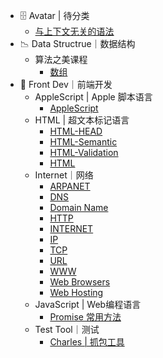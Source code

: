 * 🗄 Avatar | 待分类
  * [与上下文无关的语法](🗄%20Avatar%20|%20待分类/与上下文无关的语法.md)
* 📉 Data Structrue｜数据结构
  * 算法之美课程
    * [数组](📉%20Data%20Structrue｜数据结构/算法之美课程/数组.md)
* 📲 Front Dev｜前端开发
  * AppleScript | Apple 脚本语言
    * [AppleScript](📲%20Front%20Dev｜前端开发/AppleScript%20|%20Apple%20脚本语言/AppleScript.md)
  * HTML | 超文本标记语言
    * [HTML-HEAD](📲%20Front%20Dev｜前端开发/HTML%20|%20超文本标记语言/HTML-HEAD.md)
    * [HTML-Semantic](📲%20Front%20Dev｜前端开发/HTML%20|%20超文本标记语言/HTML-Semantic.md)
    * [HTML-Validation](📲%20Front%20Dev｜前端开发/HTML%20|%20超文本标记语言/HTML-Validation.md)
    * [HTML](📲%20Front%20Dev｜前端开发/HTML%20|%20超文本标记语言/HTML.md)
  * Internet｜网络
    * [ARPANET](📲%20Front%20Dev｜前端开发/Internet｜网络/ARPANET.md)
    * [DNS](📲%20Front%20Dev｜前端开发/Internet｜网络/DNS.md)
    * [Domain Name](📲%20Front%20Dev｜前端开发/Internet｜网络/Domain%20Name.md)
    * [HTTP](📲%20Front%20Dev｜前端开发/Internet｜网络/HTTP.md)
    * [INTERNET](📲%20Front%20Dev｜前端开发/Internet｜网络/INTERNET.md)
    * [IP](📲%20Front%20Dev｜前端开发/Internet｜网络/IP.md)
    * [TCP](📲%20Front%20Dev｜前端开发/Internet｜网络/TCP.md)
    * [URL](📲%20Front%20Dev｜前端开发/Internet｜网络/URL.md)
    * [WWW](📲%20Front%20Dev｜前端开发/Internet｜网络/WWW.md)
    * [Web Browsers](📲%20Front%20Dev｜前端开发/Internet｜网络/Web%20Browsers.md)
    * [Web Hosting](📲%20Front%20Dev｜前端开发/Internet｜网络/Web%20Hosting.md)
  * JavaScript | Web编程语言
    * [Promise 常用方法](📲%20Front%20Dev｜前端开发/JavaScript%20|%20Web编程语言/Promise%20常用方法.md)
  * Test Tool｜测试
    * [Charles | 抓包工具](📲%20Front%20Dev｜前端开发/Test%20Tool｜测试/Charles%20|%20抓包工具.md)
